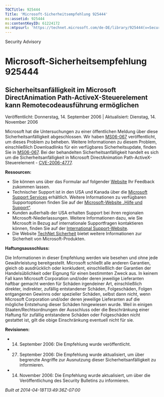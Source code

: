 ```yaml
---
TOCTitle: 925444
Title: 'Microsoft-Sicherheitsempfehlung 925444'
ms:assetid: 925444
ms:contentKeyID: 61224172
ms:mtpsurl: 'https://technet.microsoft.com/de-DE/library/925444(v=Security.10)'
---
```


Security Advisory

Microsoft-Sicherheitsempfehlung 925444
======================================

Sicherheitsanfälligkeit im Microsoft DirectAnimation Path-ActiveX-Steuerelement kann Remotecodeausführung ermöglichen
---------------------------------------------------------------------------------------------------------------------

Veröffentlicht: Donnerstag, 14. September 2006 | Aktualisiert: Dienstag, 14. November 2006

Microsoft hat die Untersuchungen zu einer öffentlichen Meldung über diese Sicherheitsanfälligkeit abgeschlossen. Wir haben [MS06-067](http://www.microsoft.com/germany/technet/sicherheit/bulletins/ms06-067.mspx) veröffentlicht, um dieses Problem zu beheben. Weitere Informationen zu diesem Problem, einschließlich Downloadlinks für ein verfügbares Sicherheitsupdate, finden Sie in [MS06-067](http://www.microsoft.com/germany/technet/sicherheit/bulletins/ms06-067.mspx). Bei der behandelten Sicherheitsanfälligkeit handelt es sich um die Sicherheitsanfälligkeit in Microsoft DirectAnimation Path-ActiveX-Steuerelement - [CVE-2006-4777](http://www.cve.mitre.org/cgi-bin/cvename.cgi?name=cve-2006-4777).

**Ressourcen:**

-   Sie können uns über das Formular auf folgender [Website](https://support.microsoft.com/common/survey.aspx?scid=sw;en;1257&showpage=1&ws=technet&sd=tech) Ihr Feedback zukommen lassen.
-   Technischer Support ist in den USA und Kanada über die [Microsoft Support Services](http://go.microsoft.com/fwlink/?linkid=21131) erhältlich. Weitere Informationen zu verfügbaren Supportoptionen finden Sie auf der [Microsoft-Website „Hilfe und Support“](http://support.microsoft.com/).
-   Kunden außerhalb der USA erhalten Support bei ihren regionalen Microsoft-Niederlassungen. Weitere Informationen dazu, wie Sie Microsoft in Bezug auf internationale Supportfragen kontaktieren können, finden Sie auf der [International Support-Website](http://go.microsoft.com/fwlink/?linkid=21155).
-   Die Website [TechNet Sicherheit](http://www.microsoft.com/germany/technet/sicherheit/default.mspx) bietet weitere Informationen zur Sicherheit von Microsoft-Produkten.

**Haftungsausschluss:**

Die Informationen in dieser Empfehlung werden wie besehen und ohne jede Gewährleistung bereitgestellt. Microsoft schließt alle anderen Garantien, gleich ob ausdrücklich oder konkludent, einschließlich der Garantien der Handelsüblichkeit oder Eignung für einen bestimmten Zweck aus. In keinem Fall kann Microsoft Corporation und/oder deren jeweilige Lieferanten haftbar gemacht werden für Schäden irgendeiner Art, einschließlich direkter, indirekter, zufällig entstandener Schäden, Folgeschäden, Folgen entgangenen Gewinns oder spezieller Schäden, selbst dann nicht, wenn Microsoft Corporation und/oder deren jeweilige Lieferanten auf die mögliche Entstehung dieser Schäden hingewiesen wurde. Weil in einigen Staaten/Rechtsordnungen der Ausschluss oder die Beschränkung einer Haftung für zufällig entstandene Schäden oder Folgeschäden nicht gestattet ist, gilt die obige Einschränkung eventuell nicht für sie.

**Revisionen:**

-   14. September 2006: Die Empfehlung wurde veröffentlicht.
-   27. September 2006: Die Empfehlung wurde aktualisiert, um über begrenzte Angriffe zur Ausnutzung dieser Sicherheitsanfälligkeit zu informieren.
-   14. November 2006: Die Empfehlung wurde aktualisiert, um über die Veröffentlichung des Security Bulletins zu informieren.

*Built at 2014-04-18T13:49:36Z-07:00*
